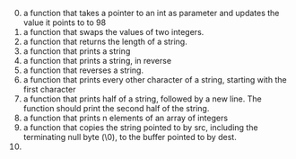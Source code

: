 0. a function that takes a pointer to an int as parameter and updates the value it points to to 98
1. a function that swaps the values of two integers.
2. a function that returns the length of a string.
3. a function that prints a string
4. a function that prints a string, in reverse
5. a function that reverses a string.
6. a function that prints every other character of a string, starting with the first character
7. a function that prints half of a string, followed by a new line. The function should print the second half of the string.
8. a function that prints n elements of an array of integers
9. a function that copies the string pointed to by src, including the terminating null byte (\0), to the buffer pointed to by dest.
10.   
